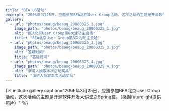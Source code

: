 ```yaml
---
title: "BEA UG活动"
excerpt: "2006年3月25日，应邀参加BEA北京User Group活动，这次活动的主题是开源软件开发大讲堂之Spring篇。"
gallery:
  - url: "photos/beaug/beaug_20060325_1.jpg"
    image_path: "photos/beaug/beaug_20060325_1.jpg"
    alt: "BEA北京User Group第8次活动主会场"
    title: "BEA北京User Group第8次活动主会场"
  - url: "photos/beaug/beaug_20060325_3.jpg"
    image_path: "photos/beaug/beaug_20060325_3.jpg"
    alt: "答疑时间"
    title: "答疑时间"
  - url: "photos/beaug/beaug_20060325_4.jpg"
    image_path: "photos/beaug/beaug_20060325_4.jpg"
    alt: "演讲人抽取本次活动奖品"
    title: "演讲人抽取本次活动奖品"
---
```


{% include gallery caption="2006年3月25日，应邀参加BEA北京User Group活动，这次活动的主题是开源软件开发大讲堂之Spring篇。（感谢futurelight提供照片）" %}
